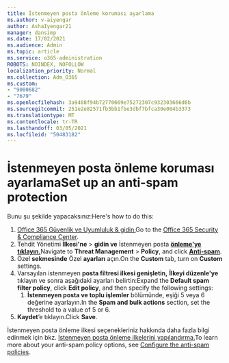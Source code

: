 ```yaml
---
title: İstenmeyen posta önleme koruması ayarlama
ms.author: v-aiyengar
author: AshaIyengar21
manager: dansimp
ms.date: 17/02/2021
ms.audience: Admin
ms.topic: article
ms.service: o365-administration
ROBOTS: NOINDEX, NOFOLLOW
localization_priority: Normal
ms.collection: Adm_O365
ms.custom:
- "9000682"
- "7679"
ms.openlocfilehash: 3a9408f94b72770669e75272307c932303666d6b
ms.sourcegitcommit: 251e2e82571fb3bb1fbe3dbf7bfca30e004b3373
ms.translationtype: MT
ms.contentlocale: tr-TR
ms.lasthandoff: 03/05/2021
ms.locfileid: "50483182"
---
```

# <a name="set-up-an-anti-spam-protection"></a><span data-ttu-id="7b42f-102">İstenmeyen posta önleme koruması ayarlama</span><span class="sxs-lookup"><span data-stu-id="7b42f-102">Set up an anti-spam protection</span></span>

<span data-ttu-id="7b42f-103">Bunu şu şekilde yapacaksınız:</span><span class="sxs-lookup"><span data-stu-id="7b42f-103">Here's how to do this:</span></span>

1. <span data-ttu-id="7b42f-104">[Office 365 Güvenlik ve Uyumluluk & gidin.](https://go.microsoft.com/fwlink/p/?linkid=2077143)</span><span class="sxs-lookup"><span data-stu-id="7b42f-104">Go to the [Office 365 Security & Compliance Center](https://go.microsoft.com/fwlink/p/?linkid=2077143).</span></span>
1. <span data-ttu-id="7b42f-105">Tehdit Yönetimi **İlkesi'ne**  >  **gidin ve** İstenmeyen posta **[önleme'ye tıklayın.](https://go.microsoft.com/fwlink/p/?linkid=2077143)**</span><span class="sxs-lookup"><span data-stu-id="7b42f-105">Navigate to **Threat Management** > **Policy**, and click **[Anti-spam](https://go.microsoft.com/fwlink/p/?linkid=2077143)**.</span></span>
1. <span data-ttu-id="7b42f-106">Özel **sekmesinde** Özel **ayarları** açın.</span><span class="sxs-lookup"><span data-stu-id="7b42f-106">On the **Custom** tab, turn on **Custom** settings.</span></span>
1. <span data-ttu-id="7b42f-107">Varsayılan istenmeyen **posta filtresi ilkesi genişletin,** **İlkeyi düzenle'ye** tıklayın ve sonra aşağıdaki ayarları belirtin:</span><span class="sxs-lookup"><span data-stu-id="7b42f-107">Expand the **Default spam filter policy**,  click **Edit policy**, and then specify the following settings:</span></span>
    1. <span data-ttu-id="7b42f-108">**İstenmeyen posta ve toplu işlemler** bölümünde, eşiği 5 veya 6 değerine ayarlayın.</span><span class="sxs-lookup"><span data-stu-id="7b42f-108">In the **Spam and bulk actions** section, set the threshold to a value of 5 or 6.</span></span>
1. <span data-ttu-id="7b42f-109">**Kaydet**’e tıklayın.</span><span class="sxs-lookup"><span data-stu-id="7b42f-109">Click **Save**.</span></span>

<span data-ttu-id="7b42f-110">İstenmeyen posta önleme ilkesi seçenekleriniz hakkında daha fazla bilgi edinmek için bkz. [İstenmeyen posta önleme ilkelerini yapılandırma.](https://go.microsoft.com/fwlink/?linkid=2092051)</span><span class="sxs-lookup"><span data-stu-id="7b42f-110">To learn more about your anti-spam policy options, see [Configure the anti-spam policies](https://go.microsoft.com/fwlink/?linkid=2092051).</span></span>
